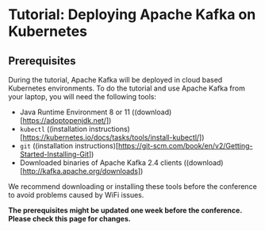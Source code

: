 # Tutorial: Deploying Apache Kafka on Kubernetes

## Prerequisites

During the tutorial, Apache Kafka will be deployed in cloud based Kubernetes environments.
To do the tutorial and use Apache Kafka from your laptop, you will need the following tools:
* Java Runtime Environment 8 or 11 ((download)[https://adoptopenjdk.net/])
* `kubectl` ((installation instructions)[https://kubernetes.io/docs/tasks/tools/install-kubectl/])
* `git` ((installation instructions)[https://git-scm.com/book/en/v2/Getting-Started-Installing-Git])
* Downloaded binaries of Apache Kafka 2.4 clients ((download)[http://kafka.apache.org/downloads])

We recommend downloading or installing these tools before the conference to avoid problems caused by WiFi issues.

**The prerequisites might be updated one week before the conference. 
Please check this page for changes.**